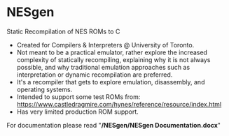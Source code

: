 # NESgen
Static Recompilation of NES ROMs to C
 - Created for Compilers & Interpreters @ University of Toronto.  
 - Not meant to be a practical emulator, rather explore the increased complexity of statically recompiling, explaining why it is not always possible, and why traditional emulation approaches such as interpretation or dynamic recompilation are preferred.  
 - It's a recompiler that gets to explore emulation, disassembly, and operating systems.  
 - Intended to support some test ROMs from: https://www.castledragmire.com/hynes/reference/resource/index.html  
 - Has very limited production ROM support.  

For documentation please read "**/NESgen/NESgen Documentation.docx**"  